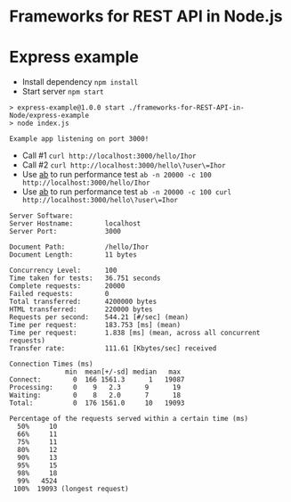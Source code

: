 # Frameworks for REST API in Node.js

# Express example

* Install dependency `npm install`
* Start server `npm start`

```
> express-example@1.0.0 start ./frameworks-for-REST-API-in-Node/express-example
> node index.js

Example app listening on port 3000!
```

* Call #1 `curl http://localhost:3000/hello/Ihor`
* Call #2 `curl http://localhost:3000/hello\?user\=Ihor`
* Use [ab](https://httpd.apache.org/docs/2.4/programs/ab.html) to run performance test `ab -n 20000 -c 100 http://localhost:3000/hello/Ihor`
* Use [ab](https://httpd.apache.org/docs/2.4/programs/ab.html) to run performance test `ab -n 20000 -c 100 curl http://localhost:3000/hello\?user\=Ihor`


```
Server Software:        
Server Hostname:        localhost
Server Port:            3000

Document Path:          /hello/Ihor
Document Length:        11 bytes

Concurrency Level:      100
Time taken for tests:   36.751 seconds
Complete requests:      20000
Failed requests:        0
Total transferred:      4200000 bytes
HTML transferred:       220000 bytes
Requests per second:    544.21 [#/sec] (mean)
Time per request:       183.753 [ms] (mean)
Time per request:       1.838 [ms] (mean, across all concurrent requests)
Transfer rate:          111.61 [Kbytes/sec] received

Connection Times (ms)
              min  mean[+/-sd] median   max
Connect:        0  166 1561.3      1   19087
Processing:     0    9   2.3      9      19
Waiting:        0    8   2.0      7      18
Total:          0  176 1561.0     10   19093

Percentage of the requests served within a certain time (ms)
  50%     10
  66%     11
  75%     11
  80%     12
  90%     13
  95%     15
  98%     18
  99%   4524
 100%  19093 (longest request)
```
